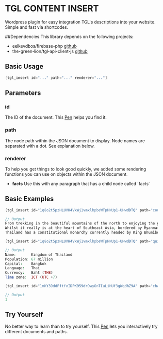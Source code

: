 TGL CONTENT INSERT
============

Wordpress plugin for easy integration TGL's descriptions into your website. Simple and fast via shortcodes.

##Dependencies
This library depends on the following projects:
- eelkevdbos/firebase-php [github](https://github.com/eelkevdbos/firebase-php/releases/tag/0.1.3)
- the-green-lion/tgl-api-client-js [github](https://github.com/the-green-lion/tgl-api-client-js)

## Basic Usage

```php
[tgl_insert id="..." path="..." renderer="..."]

```

## Parameters

### id
The ID of the document. This [Pen](http://codepen.io/thegreenlion/full/LbjdGj/) helps you find it.

### path
The node path within the JSON document to display. Node names are separated with a dot. See explanation below.

### renderer
To help you get things to look good quickly, we added some rendering functions you can use on objects within the JSON document.
- **facts** Use this with any paragraph that has a child node called 'facts'

## Basic Examples

```php
[tgl_insert id="1q8o2t5pzHLUVH4VxWj1vmxlhpbeWTpHNUp1-UHwdDTQ" path="countryInformation.raw.contentHtml"]

// Output
From trekking in the beautiful mountains of the north to enjoying the glorious beaches in the south and  experiencing the hustle and bustle of the metropolis that is Bangkok, Thailand is certainly is not a country that lacks variety.
Whilst it really is at the heart of Southeast Asia, bordered by Myanmar, Laos, Cambodia and Malaysia, its cultural identity remains very unique. As the only country in Southeast Asia to avoid European powers, the Thai are proud to refer to themselves as ‘The Land of the Free’ and many tourists might also know it as ‘The Land of Smiles’ due to its friendly people.
Thailand has a constitutional monarchy currently headed by King Bhumibol Adulyadej, Rama IX and governed by a military junta (National Council for Peace and Order). The Thai monarchy - especially the King - remains an incredibly important part of Thai culture and is held in the highest respect. 

```

```php
[tgl_insert id="1q8o2t5pzHLUVH4VxWj1vmxlhpbeWTpHNUp1-UHwdDTQ" path="quickFacts" renderer="facts"]

// Output
Name:		Kingdom of Thailand
Population:	67 million
Capital:	Bangkok
Language:	Thai
Currency:	Baht (THB)
Time zone:	ICT (UTC +7)

```

```php
[tgl_insert id="1mKY3DddPftfvIDPK959drDwyOnTIuLiHUf3gWqdhZ9A" path="characteristics.physicalDemand.value"]

// Output
1

```

## Try Yourself
No better way to learn than to try yourself. This [Pen](http://codepen.io/thegreenlion/full/vyqeme/) lets you interactively try different documents and paths.
